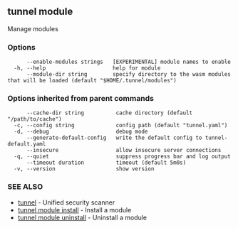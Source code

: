 ## tunnel module

Manage modules

### Options

```
      --enable-modules strings   [EXPERIMENTAL] module names to enable
  -h, --help                     help for module
      --module-dir string        specify directory to the wasm modules that will be loaded (default "$HOME/.tunnel/modules")
```

### Options inherited from parent commands

```
      --cache-dir string          cache directory (default "/path/to/cache")
  -c, --config string             config path (default "tunnel.yaml")
  -d, --debug                     debug mode
      --generate-default-config   write the default config to tunnel-default.yaml
      --insecure                  allow insecure server connections
  -q, --quiet                     suppress progress bar and log output
      --timeout duration          timeout (default 5m0s)
  -v, --version                   show version
```

### SEE ALSO

* [tunnel](tunnel.md)	 - Unified security scanner
* [tunnel module install](tunnel_module_install.md)	 - Install a module
* [tunnel module uninstall](tunnel_module_uninstall.md)	 - Uninstall a module

